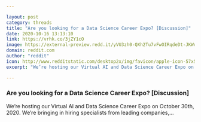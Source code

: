 ```yaml
---

layout: post
category: threads
title: "Are you looking for a Data Science Career Expo? [Discussion]"
date: 2020-10-16 13:13:10
link: https://vrhk.co/3jZY1cO
image: https://external-preview.redd.it/yVU3zh0-QXh2Tu7vFwOIRqdeDt-JKWoOdoQ7DgGbBqY.jpg?width=1000&height=500&auto=webp&crop=1000:500,smart&s=52d4082024ea62b999efc6ccaf5040d33f94cbe7
domain: reddit.com
author: "reddit"
icon: http://www.redditstatic.com/desktop2x/img/favicon/apple-icon-57x57.png
excerpt: "We’re hosting our Virtual AI and Data Science Career Expo on October 30th, 2020. We’re bringing in hiring specialists from leading companies,..."

---
```


### Are you looking for a Data Science Career Expo? [Discussion]

We’re hosting our Virtual AI and Data Science Career Expo on October 30th, 2020. We’re bringing in hiring specialists from leading companies,...